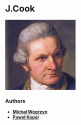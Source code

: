 # J.Cook

![J.Cook](https://github.com/PKopel/J.Cook/blob/master/j_cook.jpeg)

### Authors
* **[Michał Węgrzyn](https://github.com/mwegrzyn2311)**
* **[Paweł Kopel](https://github.com/PKopel)**
